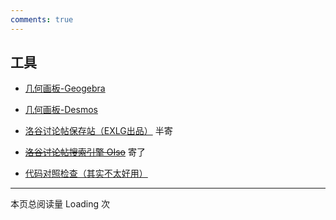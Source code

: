 ```yaml
---
comments: true
---
```


## 工具

* [几何画板-Geogebra](https://www.geogebra.org/)

* [几何画板-Desmos](https://www.desmos.com/?lang=zh-CN)

* [洛谷讨论帖保存站（EXLG出品）](https://lglg.top) 半寄

* ~~[洛谷讨论帖搜索引擎 OIso](https://oiso.cf)~~ 寄了

* [代码对照检查（其实不太好用）](https://www.jq22.com/textDifference)

------------

本页总阅读量 <span id="vercount_value_page_pv">Loading</span> 次